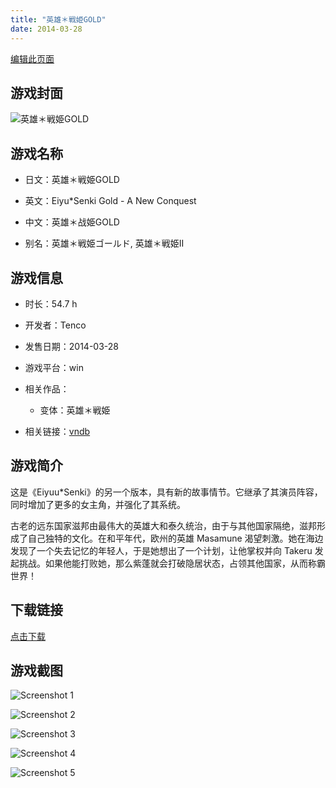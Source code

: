 ```yaml
---
title: "英雄＊戦姫GOLD"
date: 2014-03-28
---
```

[编辑此页面](https://github.com/ACG-3/ADV3-source/blob/main/source/_posts/%E8%8B%B1%E9%9B%84%EF%BC%8A%E6%88%A6%E5%A7%ABGOLD.md)

## 游戏封面

![英雄＊戦姫GOLD](https%3A//pan.timero.xyz/onedrive/img_lib_001/%E8%8B%B1%E9%9B%84%EF%BC%8A%E6%88%A6%E5%A7%ABGOLD_cover.avif)


## 游戏名称

- 日文：英雄＊戦姫GOLD
- 英文：Eiyu*Senki Gold - A New Conquest
- 中文：英雄＊战姫GOLD

- 别名：英雄＊戦姫ゴールド, 英雄＊戦姫II


## 游戏信息

- 时长：54.7 h
- 开发者：Tenco
- 发售日期：2014-03-28
- 游戏平台：win
- 相关作品：
   - 变体：英雄＊戦姫

- 相关链接：[vndb](https://vndb.org/v12033)


## 游戏简介

这是《Eiyuu*Senki》的另一个版本，具有新的故事情节。它继承了其演员阵容，同时增加了更多的女主角，并强化了其系统。

古老的远东国家滋邦由最伟大的英雄大和泰久统治，由于与其他国家隔绝，滋邦形成了自己独特的文化。在和平年代，欧州的英雄 Masamune 渴望刺激。她在海边发现了一个失去记忆的年轻人，于是她想出了一个计划，让他掌权并向 Takeru 发起挑战。如果他能打败她，那么紫蓬就会打破隐居状态，占领其他国家，从而称霸世界！




## 下载链接

[点击下载](https://pan.timero.xyz/onedrive/adv_lib_001/%E8%8B%B1%E9%9B%84%EF%BC%8A%E6%88%A6%E5%A7%ABGOLD)


## 游戏截图


![Screenshot 1](https%3A//pan.timero.xyz/onedrive/img_lib_001/%E8%8B%B1%E9%9B%84%EF%BC%8A%E6%88%A6%E5%A7%ABGOLD_Screenshot_1.avif)

![Screenshot 2](https%3A//pan.timero.xyz/onedrive/img_lib_001/%E8%8B%B1%E9%9B%84%EF%BC%8A%E6%88%A6%E5%A7%ABGOLD_Screenshot_2.avif)

![Screenshot 3](https%3A//pan.timero.xyz/onedrive/img_lib_001/%E8%8B%B1%E9%9B%84%EF%BC%8A%E6%88%A6%E5%A7%ABGOLD_Screenshot_3.avif)

![Screenshot 4](https%3A//pan.timero.xyz/onedrive/img_lib_001/%E8%8B%B1%E9%9B%84%EF%BC%8A%E6%88%A6%E5%A7%ABGOLD_Screenshot_4.avif)

![Screenshot 5](https%3A//pan.timero.xyz/onedrive/img_lib_001/%E8%8B%B1%E9%9B%84%EF%BC%8A%E6%88%A6%E5%A7%ABGOLD_Screenshot_5.avif)

